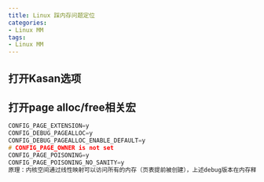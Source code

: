 ```yaml
---
title: Linux 踩内存问题定位
categories: 
- Linux MM
tags:
- Linux MM
---
```


## 打开Kasan选项

## 打开page alloc/free相关宏
```c
CONFIG_PAGE_EXTENSION=y
CONFIG_DEBUG_PAGEALLOC=y
CONFIG_DEBUG_PAGEALLOC_ENABLE_DEFAULT=y
# CONFIG_PAGE_OWNER is not set
CONFIG_PAGE_POISONING=y
CONFIG_PAGE_POISONING_NO_SANITY=y
原理：内核空间通过线性映射可以访问所有的内存（页表提前被创建），上述debug版本在内存释放后会释放线性映射，这样free的内存就不能在访问了
```
